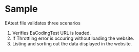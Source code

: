 # Sample

EAtest file validates three scenarios

1. Verifies EaCodingTest URL is loaded.
2. If Throttling error is occuring without loading the website.
3. Listing and sorting out the data displayed in the website.
